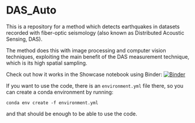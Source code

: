 # DAS_Auto

This is a repository for a method which detects earthquakes in datasets
recorded with fiber-optic seismology (also known as Distributed Acoustic Sensing, DAS).

The method does this with image processing and computer vision techniques,
exploiting the main benefit of the DAS measurement technique, which is its high
spatial sampling.

Check out how it works in the Showcase notebook using Binder:
[![Binder](https://mybinder.org/badge_logo.svg)](https://mybinder.org/v2/gh/solvithrastar/DAS_Auto/main?labpath=example_notebook.ipynb)

If you want to use the code, there is an `environment.yml` file there,
so you can create a conda environment by running:

`conda env create -f environment.yml`

and that should be enough to be able to use the code.